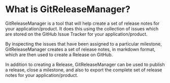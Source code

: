 # What is GitReleaseManager?

GitReleaseManager is a tool that will help create a set of release notes for
your application/product.  It does this using the collection of issues which
are stored on the GitHub Issue Tracker for your application/product.

By inspecting the issues that have been assigned to a particular milestone,
GitReleaseManager creates a set of release notes, in markdown format, which are
then used to create a Release on GitHub.

In addition to creating a Release, GitReleaseManager can be used to publish a
release, close a milestone, and also to export the complete set of release notes
for your application/product.
